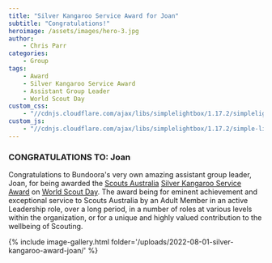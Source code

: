 ```yaml
---
title: "Silver Kangaroo Service Award for Joan"
subtitle: "Congratulations!"
heroimage: /assets/images/hero-3.jpg
author:
    - Chris Parr
categories:
    - Group
tags:
    - Award
    - Silver Kangaroo Service Award
    - Assistant Group Leader
    - World Scout Day
custom_css:
    - "//cdnjs.cloudflare.com/ajax/libs/simplelightbox/1.17.2/simplelightbox.min.css"
custom_js:
    - "//cdnjs.cloudflare.com/ajax/libs/simplelightbox/1.17.2/simple-lightbox.min.js"
---
```


### CONGRATULATIONS TO: Joan

Congratulations to Bundoora's very own amazing assistant group leader, Joan, for being awarded the [Scouts Australia](https://scouts.com.au/) [Silver Kangaroo Service Award](https://scouts.com.au/about/what-is-scouting/awards/) on [World Scout Day](https://scoutsvictoria.com.au/age-sections-adults/leader-resources/marketing/world-scout-day-2022/). The award being for eminent achievement and exceptional service to Scouts Australia by an Adult Member in an active Leadership role, over a long period, in a number of roles at various levels within the organization, or for a unique and highly valued contribution to the wellbeing of Scouting.

{% include image-gallery.html folder='/uploads/2022-08-01-silver-kangaroo-award-joan/' %}
